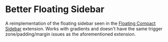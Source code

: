 
# Better Floating Sidebar
A reimplementation of the floating sidebar seen in the [Floating Compact Sidebar](https://zen-browser.app/mods/46690a54-5eff-4141-8af8-9cd772ab6e2c) extension. Works with gradients and doesn't have the same trigger zone/padding/margin issues as the aforementioned extension.
